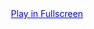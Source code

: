 <center>
  <div id="fullscreen-text" style="cursor: pointer; text-decoration: underline; color: blue;">Play in Fullscreen</div>
</center>
<script>
document.getElementById("fullscreen-text").addEventListener("click", openGame);

function openGame() {
  var win = window.open();
  var url = "URL BRUH";
  var iframe = win.document.createElement('iframe');
  iframe.style.width = "100%";
  iframe style.height = "100%";
  iframe.style.border = "none";
  iframe.src = url;
  win.document.body.appendChild(iframe);
}
</script>

